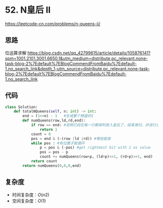 # 52. N皇后 II
https://leetcode-cn.com/problems/n-queens-ii/
## 思路
位运算求解
https://blog.csdn.net/qq_42799615/article/details/105876141?spm=1001.2101.3001.6650.1&utm_medium=distribute.pc_relevant.none-task-blog-2%7Edefault%7EBlogCommendFromBaidu%7Edefault-1.no_search_link&depth_1-utm_source=distribute.pc_relevant.none-task-blog-2%7Edefault%7EBlogCommendFromBaidu%7Edefault-1.no_search_link
## 代码
```python
class Solution:
    def totalNQueens(self, n: int) -> int:
        end = (1<<n) - 1   #生成整个棋盘的1
        def numQueens(row,ld,rd,end):
            if row == end: #说明已经在每一行都顺利放入皇后了，结束递归，并进行记录
                return 1
            count = 0
            pos = end & (~(row |ld |rd)) #哪些能放
            while pos : #有位置才能循环
                p = pos & (-pos) #get rightmost bit with 1 as value
                pos = pos - p 
                count += numQueens(row+p, (ld+p)<<1, (rd+p)>>1, end)            
            return count
        return numQueens(0,0,0,end)
```
## 复杂度
- 时间复杂度：$O(n2)$ 
- 空间复杂度：$O(1)$
         